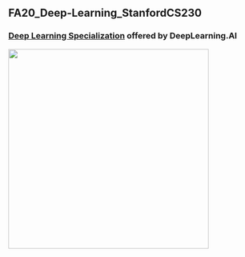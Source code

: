 ## FA20_Deep-Learning_StanfordCS230

### [Deep Learning Specialization](https://www.coursera.org/specializations/deep-learning?) offered by DeepLearning.AI

<img src='/images/cs230completed.png' width="400">
